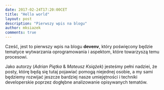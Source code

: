 ```yaml
---
date: 2017-02-24T17:20:00CET
title: "Hello world"
layout: post
description: "Pierwszy wpis na blogu"
author: mksiazek
comments: true
---
```


Cześć, jest to pierwszy wpis na blogu **devenv**, który poświęcony będzie tematyce wytwarzania oprogramowania i aspektom,
które towarzyszą temu procesowi.

Jako autorzy (*Adrian Piętka* & *Mateusz Książek*) jesteśmy pełni nadziei, że posty, którę będą się tutaj pojawiać
pomogą niejednej osobie, a my sami będziemy rozwijać jeszcze bardziej nasze umiejętności i techniki developerskie
poprzez dogłębne analizowanie opisywanych tematów. 
